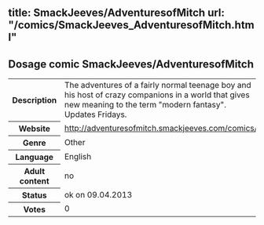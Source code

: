 title: SmackJeeves/AdventuresofMitch
url: "/comics/SmackJeeves_AdventuresofMitch.html"
---
Dosage comic SmackJeeves/AdventuresofMitch
-----------------------------------------

<table class="comicinfo">
<tr>
<th>Description</th><td>The adventures of a fairly normal teenage boy and his host of crazy companions in a world that gives new meaning to the term &quot;modern fantasy&quot;. Updates Fridays.</td>
</tr>
<tr>
<th>Website</th><td><a href="http://adventuresofmitch.smackjeeves.com/comics/">http://adventuresofmitch.smackjeeves.com/comics/</a></td>
</tr>
<tr>
<th>Genre</th><td>Other</td>
</tr>
<tr>
<th>Language</th><td>English</td>
</tr>
<tr>
<th>Adult content</th><td>no</td>
</tr>
<tr>
<th>Status</th><td>ok on 09.04.2013</td>
</tr>
<tr>
<th>Votes</th><td>0</div></td>
</tr>
</table>
